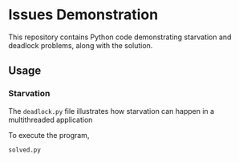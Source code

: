 # Issues Demonstration
This repository contains Python code demonstrating starvation and deadlock problems, along with the solution.

## Usage

### Starvation
The `deadlock.py` file illustrates how starvation can happen in a multithreaded application

To execute the program,
```bash
solved.py
